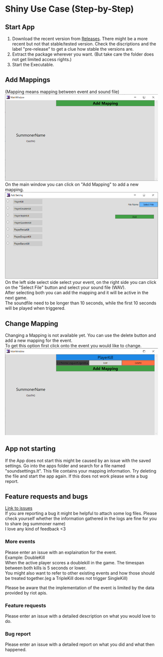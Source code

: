 # Shiny Use Case (Step-by-Step)

## Start App

1. Download the recent version from [Releases](https://github.com/xXLaokoonXx/LoLTainer/releases). There might be a more recent but not that stable/tested version. Check the discriptions and the label "pre-release" to get a clue how stable the versions are.
2. Extract the package wherever you want. (But take care the folder does not get limited access rights.)
3. Start the Executable.

## Add Mappings
(Mapping means mapping between event and sound file)  
![Main Window](https://github.com/xXLaokoonXx/LoLTainer/blob/master/documentation/img/MainWindow_NoSettings.png?raw=true)  
On the main window you can click on "Add Mapping" to add a new mapping.  
![Add Mapping](https://github.com/xXLaokoonXx/LoLTainer/blob/master/documentation/img/AddSettingWindow_Blank.png?raw=true)  
On the left side select side select your event, on the right side you can click on the "Select File" button and select your sound file (WAV).  
After selecting both you can add the mapping and it will be active in the next game.  
The soundfile need to be longer than 10 seconds, while the first 10 seconds will be played when triggered.

## Change Mapping
Changing a Mapping is not available yet. You can use the delete button and add a new mapping for the event.  
To get this option first click onto the event you would like to change.  
![Extended Main Window](https://github.com/xXLaokoonXx/LoLTainer/blob/master/documentation/img/MainWindow_Collapsed.png?raw=true)

## App not starting
If the App does not start this might be caused by an issue with the saved settings. Go into the apps folder and search for a file named "soundsettings.lt". This file contains your mapping information. Try deleting the file and start the app again. If this does not work please write a bug report.

## Feature requests and bugs
[Link to issues](https://github.com/xXLaokoonXx/LoLTainer/issues)  
If you are reporting a bug it might be helpful to attach some log files. Please check yourself whether the information gathered in the logs are fine for you to share (eg summoner name)  
I love any kind of feedback <3
### More events
Please enter an issue with an explaination for the event.  
Example: DoubleKill  
When the active player scores a doublekill in the game. The timespan between both kills is 5 seconds or lower.  
You might also want to refer to other existing events and how those should be treated together.(eg a TripleKill does not trigger SingleKill)
  
Please be aware that the implementation of the event is limited by the data provided by riot apis.
### Feature requests
Please enter an issue with a detailed description on what you would love to do.
### Bug report
Please enter an issue with a detailed report on what you did and what then happened.
